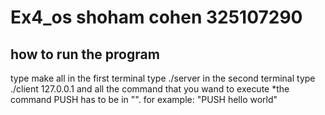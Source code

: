 # Ex4_os shoham cohen 325107290

## how to run the program
type make all
in the first terminal type ./server
in the second terminal type ./client 127.0.0.1 and all the command that you wand to execute
*the command PUSH has to be in "". for example: "PUSH hello world"
